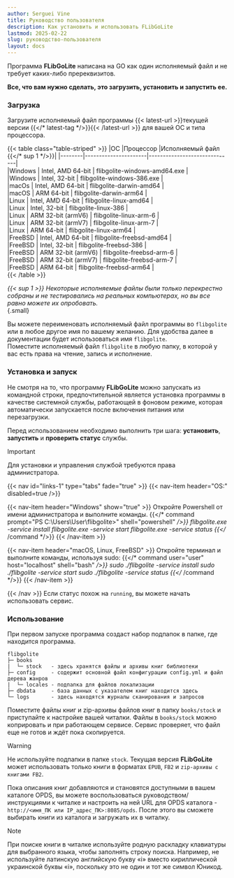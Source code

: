 ```yaml
---
author: Serguei Vine
title: Руководство пользователя
description: Как установить и использовать FLibGoLite
lastmod: 2025-02-22
slug: руководство-пользователя
layout: docs
---
```


Программа __FLibGoLite__ написана на GO как один исполняемый файл и не требует каких-либо пререквизитов.  

__Все, что вам нужно сделать, это загрузить, установить и запустить еe.__

###  Загрузка
Загрузите исполняемый файл программы {{< latest-url >}}текущей версии {{</* latest-tag */>}}{{< /latest-url >}} для вашей ОС и типа процессора.
  
{{< table class="table-striped" >}}
|ОС      |Процессор             |Исполняемый файл            {{</* sup 1 */>}}|
|--------|----------------------|------------------------------|  
|Windows | Intel, AMD 64-bit    | flibgolite-windows-amd64.exe |  
|Windows | Intel, 32-bit        | flibgolite-windows-386.exe   |  
|macOs   | Intel, AMD 64-bit    | flibgolite-darwin-amd64      |  
|macOS   | ARM 64-bit           | flibgolite-darwin-arm64      |  
|Linux   | Intel, AMD 64-bit    | flibgolite-linux-amd64       |  
|Linux   | Intel, 32-bit        | flibgolite-linux-386         |  
|Linux   | ARM 32-bit (armV6)   | flibgolite-linux-arm-6       |  
|Linux   | ARM 32-bit (armV7)   | flibgolite-linux-arm-7       |  
|Linux   | ARM 64-bit           | flibgolite-linux-arm64       |  
|FreeBSD | Intel, AMD 64-bit    | flibgolite-freebsd-amd64     |  
|FreeBSD | Intel, 32-bit        | flibgolite-freebsd-386       |  
|FreeBSD | ARM 32-bit (armV6)   | flibgolite-freebsd-arm-6     |  
|FreeBSD | ARM 32-bit (armV7)   | flibgolite-freebsd-arm-7     |  
|FreeBSD | ARM 64-bit           | flibgolite-freebsd-arm64     |  
{{< /table >}}

_{{< sup 1 >}} Некоторые исполняемые файлы были только перекрестно собраны и не тестировались на реальных компьютерах, но вы все равно можете их опробовать._  
{.small}

Вы можете переименовать исполняемый файл программы во `flibgolite` или в любое другое имя по вашему желанию. Для удобства далее в документации будет использоваться имя `flibgolite`.  
Поместите исполняемый файл `flibgolite` в любую папку, в которой у вас есть права на чтение, запись и исполнение.  

### Установка и запуск
Не смотря на то, что программу __FLibGoLite__ можно запускать из командной строки, предпочтительной является установка программы в качестве системной службы, работающей в фоновом режиме, которая автоматически запускается после включения питания или перезагрузки.

Перед использованием необходимо выполнить три шага: __установить__, __запустить__ и __проверить статус__ службы.
> [!IMPORTANT]
> Для установки и управления службой требуются права администратора.

{{< nav id="links-1" type="tabs" fade="true" >}}
{{< nav-item header="OS:" disabled=true />}}

{{< nav-item header="Windows" show="true" >}}
Откройте Powershell от имени администратора и выполните команды.
{{</* command prompt="PS C:\Users\User\flibgolite>" shell="powershell" */>}}
  flibgolite.exe -service install
  flibgolite.exe -service start
  flibgolite.exe -service status
{{</* /command */>}}
{{< /nav-item >}}

{{< nav-item header="macOS, Linux, FreeBSD" >}}
Откройте терминал и выполните команды, используя sudo:
{{</* command user="user" host="localhost" shell="bash" */>}}
  sudo ./flibgolite -service install
  sudo ./flibgolite -service start
  sudo ./flibgolite -service status
{{</* /command */>}}
{{< /nav-item >}}

{{< /nav >}}
Если статус похож на `running`, вы можете начать использовать сервис.

### Использование
При первом запуске программа создаст набор подпапок в папке, где находится программа.

```console
flibgolite
├─ books  
|  └─ stock   - здесь хранятся файлы и архивы книг библиотеки
├─ config     - содержит основной файл конфигурации config.yml и файл дерева жанров
|  └─ locales - подпапка для файлов локализации 
├─ dbdata     - база данных с указателем книг находится здесь
└─ logs       - здесь находятся журналы сканирования и запросов

```
Поместите файлы книг и zip-архивы файлов книг в папку `books/stock` и приступайте к настройке вашей читалки. Файлы в `books/stock` можно коприровать и при работающем сервисе. Сервис проверяет, что файл еще не готов и ждёт пока скопируется.

> [!WARNING]
> Не используйте подпапки в папке `stock`. Текущая версия __FLibGoLite__ может использовать только книги в форматах `EPUB`, `FB2` и `zip-архивы с книгами FB2`.

Пока описания книг добавляются и становятся доступными в вашем каталоге OPDS, вы можете воспользоваться руководством/инструкциями к читалке и настроить на ней URL для OPDS каталога - `http://<имя_ПК или IP_адрес_ПК>:8085/opds`. После этого вы сможете выбирать книги из каталога и загружать их в читалку.  

> [!NOTE]
> При поиске книги в читалке используйте родную раскладку клавиатуры для выбранного языка, чтобы заполнять строку поиска. Например, не используйте латинскую английскую букву «i» вместо кириллической украинской буквы «i», поскольку это не один и тот же символ Юникод.
